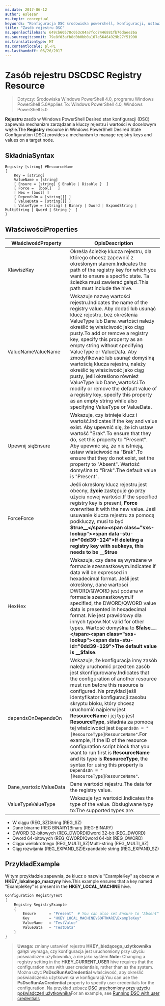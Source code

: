 ```yaml
---
ms.date: 2017-06-12
author: eslesar
ms.topic: conceptual
keywords: "Konfiguracja DSC środowiska powershell, konfiguracji, ustawienia"
title: "Zasób rejestru DSC"
ms.openlocfilehash: 649cb60578c053c04a7fcc7446881fb76daee26a
ms.sourcegitcommit: 79e8f03afb8d0b0bb0a167e56464929b27f51990
ms.translationtype: MT
ms.contentlocale: pl-PL
ms.lasthandoff: 06/26/2017
---
```

# <a name="dsc-registry-resource"></a><span data-ttu-id="0dd39-103">Zasób rejestru DSC</span><span class="sxs-lookup"><span data-stu-id="0dd39-103">DSC Registry Resource</span></span>

> <span data-ttu-id="0dd39-104">Dotyczy: Środowiska Windows PowerShell 4.0, programu Windows PowerShell 5.0</span><span class="sxs-lookup"><span data-stu-id="0dd39-104">Applies To: Windows PowerShell 4.0, Windows PowerShell 5.0</span></span>

<span data-ttu-id="0dd39-105">**Rejestru** zasób w Windows PowerShell Desired stan konfiguracji (DSC) zapewnia mechanizm zarządzania kluczy rejestru i wartości w docelowym węźle.</span><span class="sxs-lookup"><span data-stu-id="0dd39-105">The **Registry** resource in Windows PowerShell Desired State Configuration (DSC) provides a mechanism to manage registry keys and values on a target node.</span></span>

## <a name="syntax"></a><span data-ttu-id="0dd39-106">Składnia</span><span class="sxs-lookup"><span data-stu-id="0dd39-106">Syntax</span></span>

```
Registry [string] #ResourceName
{
    Key = [string]
    ValueName = [string]
    [ Ensure = [string] { Enable | Disable }  ]
    [ Force =  [bool]   ]
    [ Hex = [bool] ]
    [ DependsOn = [string[]] ]
    [ ValueData = [string[]] ]
    [ ValueType = [string] { Binary | Dword | ExpandString | MultiString | Qword | String }  ]
}
```

## <a name="properties"></a><span data-ttu-id="0dd39-107">Właściwości</span><span class="sxs-lookup"><span data-stu-id="0dd39-107">Properties</span></span>
|  <span data-ttu-id="0dd39-108">Właściwość</span><span class="sxs-lookup"><span data-stu-id="0dd39-108">Property</span></span>  |  <span data-ttu-id="0dd39-109">Opis</span><span class="sxs-lookup"><span data-stu-id="0dd39-109">Description</span></span>   | 
|---|---| 
| <span data-ttu-id="0dd39-110">Klawisz</span><span class="sxs-lookup"><span data-stu-id="0dd39-110">Key</span></span>| <span data-ttu-id="0dd39-111">Określa ścieżkę klucza rejestru, dla którego chcesz zapewnić z określonym stanem.</span><span class="sxs-lookup"><span data-stu-id="0dd39-111">Indicates the path of the registry key for which you want to ensure a specific state.</span></span> <span data-ttu-id="0dd39-112">Ta ścieżka musi zawierać gałęzi.</span><span class="sxs-lookup"><span data-stu-id="0dd39-112">This path must include the hive.</span></span>| 
| <span data-ttu-id="0dd39-113">ValueName</span><span class="sxs-lookup"><span data-stu-id="0dd39-113">ValueName</span></span>| <span data-ttu-id="0dd39-114">Wskazuje nazwę wartości rejestru.</span><span class="sxs-lookup"><span data-stu-id="0dd39-114">Indicates the name of the registry value.</span></span> <span data-ttu-id="0dd39-115">Aby dodać lub usunąć klucz rejestru, bez określenia ValueType lub Dane_wartości należy określić tę właściwość jako ciąg pusty.</span><span class="sxs-lookup"><span data-stu-id="0dd39-115">To add or remove a registry key, specify this property as an empty string without specifying ValueType or ValueData.</span></span> <span data-ttu-id="0dd39-116">Aby zmodyfikować lub usunąć domyślną wartością klucza rejestru, należy określić tę właściwość jako ciąg pusty, jeśli określono również ValueType lub Dane_wartości.</span><span class="sxs-lookup"><span data-stu-id="0dd39-116">To modify or remove the default value of a registry key, specify this property as an empty string while also specifying ValueType or ValueData.</span></span>| 
| <span data-ttu-id="0dd39-117">Upewnij się</span><span class="sxs-lookup"><span data-stu-id="0dd39-117">Ensure</span></span>| <span data-ttu-id="0dd39-118">Wskazuje, czy istnieje klucz i wartość.</span><span class="sxs-lookup"><span data-stu-id="0dd39-118">Indicates if the key and value exist.</span></span> <span data-ttu-id="0dd39-119">Aby upewnić się, że ich ustaw wartość "Brak".</span><span class="sxs-lookup"><span data-stu-id="0dd39-119">To ensure that they do, set this property to "Present".</span></span> <span data-ttu-id="0dd39-120">Aby upewnić się, że nie istnieją, ustaw właściwość na "Brak".</span><span class="sxs-lookup"><span data-stu-id="0dd39-120">To ensure that they do not exist, set the property to "Absent".</span></span> <span data-ttu-id="0dd39-121">Wartość domyślna to "Brak".</span><span class="sxs-lookup"><span data-stu-id="0dd39-121">The default value is "Present".</span></span>| 
| <span data-ttu-id="0dd39-122">Force</span><span class="sxs-lookup"><span data-stu-id="0dd39-122">Force</span></span>| <span data-ttu-id="0dd39-123">Jeśli określony klucz rejestru jest obecny, __życie__ zastępuje go przy użyciu nowej wartości.</span><span class="sxs-lookup"><span data-stu-id="0dd39-123">If the specified registry key is present, __Force__ overwrites it with the new value.</span></span> <span data-ttu-id="0dd39-124">Jeśli usuwanie klucza rejestru za pomocą podkluczy, musi to być __$true__</span><span class="sxs-lookup"><span data-stu-id="0dd39-124">If deleting a registry key with subkeys, this needs to be __$true__</span></span>| 
| <span data-ttu-id="0dd39-125">Hex</span><span class="sxs-lookup"><span data-stu-id="0dd39-125">Hex</span></span>| <span data-ttu-id="0dd39-126">Wskazuje, czy dane są wyrażane w formacie szesnastkowym.</span><span class="sxs-lookup"><span data-stu-id="0dd39-126">Indicates if data will be expressed in hexadecimal format.</span></span> <span data-ttu-id="0dd39-127">Jeśli jest określony, dane wartości DWORD/QWORD jest podana w formacie szesnastkowym.</span><span class="sxs-lookup"><span data-stu-id="0dd39-127">If specified, the DWORD/QWORD value data is presented in hexadecimal format.</span></span> <span data-ttu-id="0dd39-128">Nie jest prawidłowy dla innych typów.</span><span class="sxs-lookup"><span data-stu-id="0dd39-128">Not valid for other types.</span></span> <span data-ttu-id="0dd39-129">Wartość domyślna to __$false__.</span><span class="sxs-lookup"><span data-stu-id="0dd39-129">The default value is __$false__.</span></span>| 
| <span data-ttu-id="0dd39-130">dependsOn</span><span class="sxs-lookup"><span data-stu-id="0dd39-130">DependsOn</span></span>| <span data-ttu-id="0dd39-131">Wskazuje, że konfiguracja inny zasób należy uruchomić przed ten zasób jest skonfigurowany.</span><span class="sxs-lookup"><span data-stu-id="0dd39-131">Indicates that the configuration of another resource must run before this resource is configured.</span></span> <span data-ttu-id="0dd39-132">Na przykład jeśli identyfikator konfiguracji zasobu skryptu bloku, który chcesz uruchomić najpierw jest __ResourceName__ i jej typ jest __ResourceType__, składnia za pomocą tej właściwości jest `DependsOn = "[ResourceType]ResourceName"`.</span><span class="sxs-lookup"><span data-stu-id="0dd39-132">For example, if the ID of the resource configuration script block that you want to run first is __ResourceName__ and its type is __ResourceType__, the syntax for using this property is `DependsOn = "[ResourceType]ResourceName"`.</span></span>| 
| <span data-ttu-id="0dd39-133">Dane_wartości</span><span class="sxs-lookup"><span data-stu-id="0dd39-133">ValueData</span></span>| <span data-ttu-id="0dd39-134">Dane wartości rejestru.</span><span class="sxs-lookup"><span data-stu-id="0dd39-134">The data for the registry value.</span></span>| 
| <span data-ttu-id="0dd39-135">ValueType</span><span class="sxs-lookup"><span data-stu-id="0dd39-135">ValueType</span></span>| <span data-ttu-id="0dd39-136">Wskazuje typ wartości.</span><span class="sxs-lookup"><span data-stu-id="0dd39-136">Indicates the type of the value.</span></span> <span data-ttu-id="0dd39-137">Obsługiwane typy to:</span><span class="sxs-lookup"><span data-stu-id="0dd39-137">The supported types are:</span></span> 
<ul><li><span data-ttu-id="0dd39-138">W ciągu (REG_SZ)</span><span class="sxs-lookup"><span data-stu-id="0dd39-138">String (REG_SZ)</span></span></li>


<li><span data-ttu-id="0dd39-139">Dane binarne (REG BINARY)</span><span class="sxs-lookup"><span data-stu-id="0dd39-139">Binary (REG-BINARY)</span></span></li>


<li><span data-ttu-id="0dd39-140">DWORD 32-bitowych (REG_DWORD)</span><span class="sxs-lookup"><span data-stu-id="0dd39-140">Dword 32-bit (REG_DWORD)</span></span></li>


<li><span data-ttu-id="0dd39-141">Qword 64-bitowych (REG_QWORD)</span><span class="sxs-lookup"><span data-stu-id="0dd39-141">Qword 64-bit (REG_QWORD)</span></span></li>


<li><span data-ttu-id="0dd39-142">Ciągu wielokrotnego (REG_MULTI_SZ)</span><span class="sxs-lookup"><span data-stu-id="0dd39-142">Multi-string (REG_MULTI_SZ)</span></span></li>


<li><span data-ttu-id="0dd39-143">Ciąg rozwijania (REG_EXPAND_SZ)</span><span class="sxs-lookup"><span data-stu-id="0dd39-143">Expandable string (REG_EXPAND_SZ)</span></span></li></ul>

## <a name="example"></a><span data-ttu-id="0dd39-144">Przykład</span><span class="sxs-lookup"><span data-stu-id="0dd39-144">Example</span></span>
<span data-ttu-id="0dd39-145">W tym przykładzie zapewnia, że klucz o nazwie "ExampleKey" są obecne w **HKEY\_lokalnego\_maszyny** hive.</span><span class="sxs-lookup"><span data-stu-id="0dd39-145">This example ensures that a key named "ExampleKey" is present in the **HKEY\_LOCAL\_MACHINE** hive.</span></span>
```powershell
Configuration RegistryTest
{
    Registry RegistryExample
    {
        Ensure      = "Present"  # You can also set Ensure to "Absent"
        Key         = "HKEY_LOCAL_MACHINE\SOFTWARE\ExampleKey"
        ValueName   = "TestValue"
        ValueData   = "TestData"
    }
}
```

><span data-ttu-id="0dd39-146">**Uwaga:** zmiany ustawień rejestru **HKEY\_bieżącego\_użytkownika** gałęzi wymaga, czy konfiguracja jest uruchomiony przy użyciu poświadczeń użytkownika, a nie jako system.</span><span class="sxs-lookup"><span data-stu-id="0dd39-146">**Note:** Changing a registry setting in the **HKEY\_CURRENT\_USER** hive requires that the configuration runs with user credentials, rather than as the system.</span></span>
><span data-ttu-id="0dd39-147">Można użyć **PsDscRunAsCredential** właściwość, aby określić poświadczenia użytkownika w konfiguracji.</span><span class="sxs-lookup"><span data-stu-id="0dd39-147">You can use the **PsDscRunAsCredential** property to specify user credentials for the configuration.</span></span> <span data-ttu-id="0dd39-148">Na przykład zobacz [DSC uruchomiony przy użyciu poświadczeń użytkownika](runAsUser.md)</span><span class="sxs-lookup"><span data-stu-id="0dd39-148">For an example, see [Running DSC with user credentials](runAsUser.md)</span></span>



